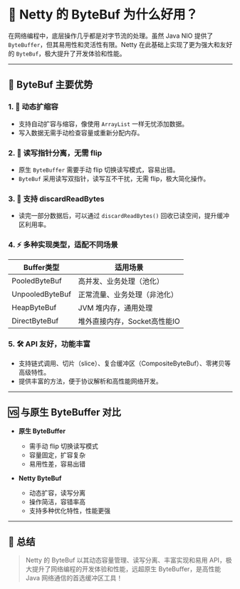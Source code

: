 # 🚀 Netty 的 ByteBuf 为什么好用？

在网络编程中，底层操作几乎都是对字节流的处理。虽然 Java NIO 提供了 `ByteBuffer`，但其易用性和灵活性有限。Netty 在此基础上实现了更为强大和友好的 `ByteBuf`，极大提升了开发体验和性能。

---

## 🌟 ByteBuf 主要优势

### 1. 📏 动态扩缩容
- 支持自动扩容与缩容，像使用 `ArrayList` 一样无忧添加数据。
- 写入数据无需手动检查容量或重新分配内存。

### 2. 🎯 读写指针分离，无需 flip
- 原生 `ByteBuffer` 需要手动 flip 切换读写模式，容易出错。
- `ByteBuf` 采用读写双指针，读写互不干扰，无需 flip，极大简化操作。

### 3. 🧹 支持 discardReadBytes
- 读完一部分数据后，可以通过 `discardReadBytes()` 回收已读空间，提升缓冲区利用率。

### 4. ⚡ 多种实现类型，适配不同场景
| Buffer类型      | 适用场景                     |
| --------------- | ---------------------------- |
| PooledByteBuf   | 高并发、业务处理（池化）     |
| UnpooledByteBuf | 正常流量、业务处理（非池化） |
| HeapByteBuf     | JVM 堆内存，通用处理         |
| DirectByteBuf   | 堆外直接内存，Socket高性能IO |

### 5. 🛠️ API 友好，功能丰富
- 支持链式调用、切片（slice）、复合缓冲区（CompositeByteBuf）、零拷贝等高级特性。
- 提供丰富的方法，便于协议解析和高性能网络开发。

---

## 🆚 与原生 ByteBuffer 对比

- **原生 ByteBuffer**
  - 需手动 flip 切换读写模式
  - 容量固定，扩容复杂
  - 易用性差，容易出错

- **Netty ByteBuf**
  - 动态扩容，读写分离
  - 操作简洁，容错率高
  - 支持多种优化特性，性能更强

---

## 📝 总结

> Netty 的 ByteBuf 以其动态容量管理、读写分离、丰富实现和易用 API，极大提升了网络编程的开发体验和性能，远超原生 ByteBuffer，是高性能 Java 网络通信的首选缓冲区工具！